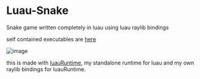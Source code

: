 # Luau-Snake
Snake game written completely in luau using luau raylib bindings

self contained executables are [here](https://github.com/KinexDev/Luau-Snake/releases/tag/Release2)

![image](https://github.com/user-attachments/assets/8cb8d47e-befd-4372-88cd-f9732ba5ef42)

this is made with [luauRuntime](https://github.com/KinexDev/LuauRuntime/tree/main), my standalone runtime for luau and my own raylib bindings for luauRuntime.

